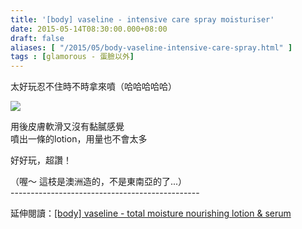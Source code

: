 ```yaml
---
title: '[body] vaseline - intensive care spray moisturiser'
date: 2015-05-14T08:30:00.000+08:00
draft: false
aliases: [ "/2015/05/body-vaseline-intensive-care-spray.html" ]
tags : [glamorous - 蛋臉以外]
---
```


太好玩忍不住時不時拿來噴（哈哈哈哈哈）  

![](/images/vaselinespray.jpg)

用後皮膚軟滑又沒有黏膩感覺  
噴出一條的lotion，用量也不會太多  
  
好好玩，超讚！  
  
（喔～ 這枝是澳洲造的，不是東南亞的了...）  
\-----------------------------------------------  
  
延伸閱讀：[\[body\] vaseline - total moisture nourishing lotion & serum](https://hidie.net/vaselinenourishing/)
